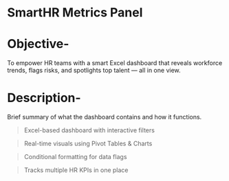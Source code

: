 # SmartHR Metrics Panel

# Objective-
To empower HR teams with a smart Excel dashboard that reveals workforce trends, flags risks, and spotlights top talent — all in one view.

# Description-
Brief summary of what the dashboard contains and how it functions.

> Excel-based dashboard with interactive filters

> Real-time visuals using Pivot Tables & Charts

> Conditional formatting for data flags

> Tracks multiple HR KPIs in one place
